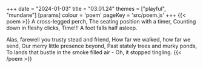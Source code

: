 +++
date = "2024-01-03"
title = "03.01.24"
themes = ["playful", "mundane"]
[params]
  colour = 'poem'
  pageKey = 'src/poem.js'
+++
{{< poem >}}
A cross-legged perch,
The seating position with a timer,
Counting down in fleshy clicks,
Time!!!
A foot falls half asleep.

Alas, farewell you trusty stead and friend,
How far we walked, how far we send,
Our merry little presence beyond,
Past stately trees and murky ponds,
To lands that bustle in the smoke filled air -
Oh, it stopped tingling.
{{< /poem >}}